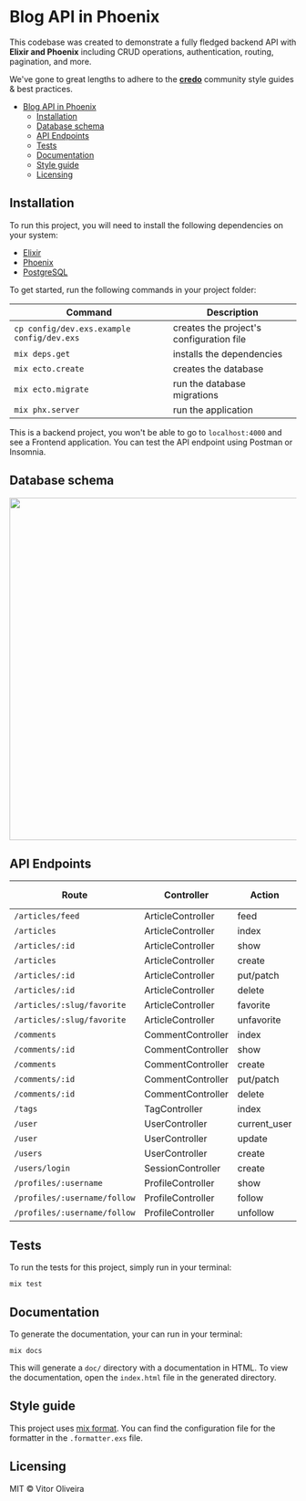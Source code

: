 # Blog API in Phoenix

This codebase was created to demonstrate a fully fledged backend API with **Elixir and Phoenix** including CRUD operations, authentication, routing, pagination, and more.

We've gone to great lengths to adhere to the **[credo](https://github.com/rrrene/credo)** community style guides & best practices.

- [Blog API in Phoenix](#blog-api-in-phoenix)
  - [Installation](#installation)
  - [Database schema](#database-schema)
  - [API Endpoints](#api-endpoints)
  - [Tests](#tests)
  - [Documentation](#documentation)
  - [Style guide](#style-guide)
  - [Licensing](#licensing)

## Installation

To run this project, you will need to install the following dependencies on your system:

* [Elixir](https://elixir-lang.org/install.html)
* [Phoenix](https://hexdocs.pm/phoenix/installation.html)
* [PostgreSQL](https://www.postgresql.org/download/macosx/)

To get started, run the following commands in your project folder:

| Command                                       | Description                                  |
|-----------------------------------------------|----------------------------------------------|
| `cp config/dev.exs.example config/dev.exs`    | creates the project's configuration file     |
| `mix deps.get`                                | installs the dependencies                    |
| `mix ecto.create`                             | creates the database                         |
| `mix ecto.migrate`                            | run the database migrations                  |
| `mix phx.server`                              | run the application                          |

This is a backend project, you won't be able to go to `localhost:4000` and see a Frontend application. You can test the API endpoint using Postman or Insomnia.

## Database schema

<img src="https://github.com/vbrazo/blog_api/blob/master/docs/database.png" width=600 />

## API Endpoints

| Route                         | Controller               | Action       | HTTP method  |
|-------------------------------|--------------------------|--------------|--------------|
| `/articles/feed`              | ArticleController        | feed         | GET          |
| `/articles`                   | ArticleController        | index        | GET          |
| `/articles/:id`               | ArticleController        | show         | GET          |
| `/articles`                   | ArticleController        | create       | POST         |
| `/articles/:id`               | ArticleController        | put/patch    | PUT/PATCH    |
| `/articles/:id`               | ArticleController        | delete       | DELETE       |
| `/articles/:slug/favorite`    | ArticleController        | favorite     | POST         |
| `/articles/:slug/favorite`    | ArticleController        | unfavorite   | DELETE       |
| `/comments`                   | CommentController        | index        | GET          |
| `/comments/:id`               | CommentController        | show         | GET          |
| `/comments`                   | CommentController        | create       | POST         |
| `/comments/:id`               | CommentController        | put/patch    | PUT/PATCH    |
| `/comments/:id`               | CommentController        | delete       | DELETE       |
| `/tags`                       | TagController            | index        | GET          |
| `/user`                       | UserController           | current_user | GET          |
| `/user`                       | UserController           | update       | PUT          |
| `/users`                      | UserController           | create       | POST         |
| `/users/login`                | SessionController        | create       | POST         |
| `/profiles/:username`         | ProfileController        | show         | GET          |
| `/profiles/:username/follow`  | ProfileController        | follow       | POST         |
| `/profiles/:username/follow`  | ProfileController        | unfollow     | DELETE       |

## Tests

To run the tests for this project, simply run in your terminal:

```shell
mix test
```

## Documentation

To generate the documentation, your can run in your terminal:

```shell
mix docs
```

This will generate a `doc/` directory with a documentation in HTML. To view the documentation, open the `index.html` file in the generated directory.

## Style guide

This project uses [mix format](https://hexdocs.pm/mix/master/Mix.Tasks.Format.html). You can find the configuration file for the formatter in the `.formatter.exs` file.

## Licensing

MIT © Vitor Oliveira
